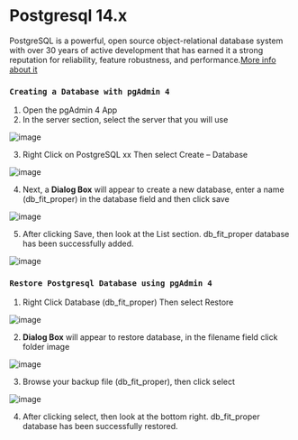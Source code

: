# Postgresql 14.x

PostgreSQL is a powerful, open source object-relational database system with over 30 years of active development that has earned it a strong reputation for reliability, feature robustness, and performance.[More info about it](https://docs.strapi.io/developer-docs/latest/developer-resources/cli/CLI.html)

### `Creating a Database with pgAdmin 4`
1. Open the pgAdmin 4 App
2. In the server section, select the server that you will use

![image](https://user-images.githubusercontent.com/77891212/177570103-8690680a-b1e2-4457-92a4-290e68530b57.png)

3. Right Click on PostgreSQL xx Then select Create – Database

![image](https://user-images.githubusercontent.com/77891212/177572433-ec4ea177-176c-43a5-be01-478c47fe440b.png)

4. Next, a __Dialog Box__ will appear to create a new database, enter a name (db_fit_proper) in the database field and then click save

![image](https://user-images.githubusercontent.com/77891212/177574531-851006a2-507e-4e26-b50a-eb221bcd8a00.png)

5. After clicking Save, then look at the List section. db_fit_proper database has been successfully added.

![image](https://user-images.githubusercontent.com/77891212/177575276-1790b56b-a497-48c8-8a59-18bf3ac3b9d1.png)

### `Restore Postgresql Database using pgAdmin 4`

1. Right Click Database (db_fit_proper) Then select Restore

![image](https://user-images.githubusercontent.com/77891212/177576242-d064b074-74f3-4ec7-8155-54dd229f681e.png)

2. __Dialog Box__ will appear to restore database, in the filename field click folder image

![image](https://user-images.githubusercontent.com/77891212/177576750-add3e3f5-2b47-4506-83ca-5795d9ba988e.png)

3. Browse your backup file (db_fit_proper), then click select

![image](https://user-images.githubusercontent.com/77891212/177577914-2fe06a27-8bc9-400e-b28e-d50de3034e01.png)

4. After clicking select, then look at the bottom right. db_fit_proper database has been successfully restored.
